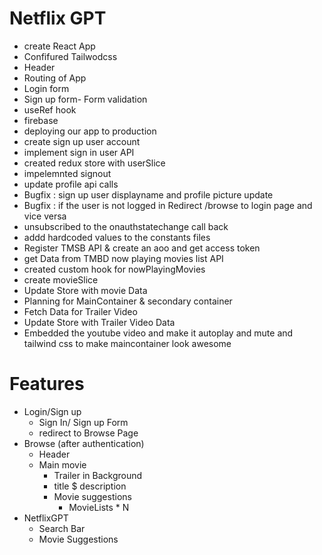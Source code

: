 # Netflix GPT 

- create React App
- Confifured Tailwodcss
- Header
- Routing of App
- Login form
- Sign up form- Form validation 
- useRef hook
- firebase 
- deploying our app to production
- create sign up user account
- implement sign in user API
- created redux store with userSlice
- impelemnted signout
- update profile api calls
- Bugfix : sign up user displayname and profile picture update
- Bugfix : if the user is not logged in Redirect /browse to login page and vice versa
- unsubscribed to the onauthstatechange call back
- addd hardcoded values to the constants files
- Register TMSB API & create an aoo and get access token
- get Data from TMBD now playing movies list API
- created custom hook for nowPlayingMovies
- create movieSlice
- Update Store with movie Data
- Planning for MainContainer & secondary container
- Fetch Data for Trailer Video
- Update Store with Trailer Video Data
- Embedded the youtube video and make it autoplay and mute and tailwind css to make maincontainer look awesome






# Features

- Login/Sign up 
    - Sign In/ Sign up Form
    - redirect to Browse Page
- Browse (after authentication)
    - Header
    - Main movie
        - Trailer in Background
        - title $ description 
        - Movie suggestions
            - MovieLists * N
- NetflixGPT
    - Search Bar
    - Movie Suggestions